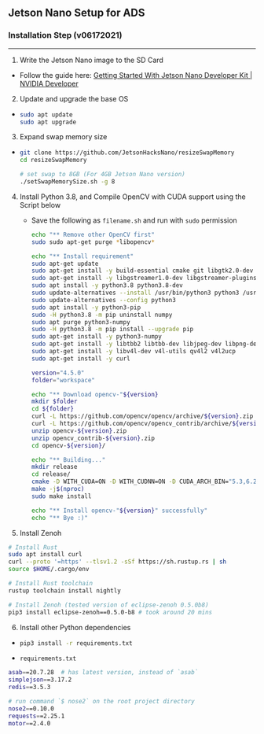 ## Jetson Nano Setup for ADS

### Installation Step (v06172021)

---

1. Write the Jetson Nano image to the SD Card
- Follow the guide here: [Getting Started With Jetson Nano Developer Kit | NVIDIA Developer](https://developer.nvidia.com/embedded/learn/get-started-jetson-nano-devkit)
2. Update and upgrade the base OS
- ```bash
  sudo apt update
  sudo apt upgrade
  ```
3. Expand swap memory size
- ```bash
  git clone https://github.com/JetsonHacksNano/resizeSwapMemory
  cd resizeSwapMemory
  
  # set swap to 8GB (For 4GB Jetson Nano version)
  ./setSwapMemorySize.sh -g 8 
  ```
4. Install Python 3.8, and Compile OpenCV with CUDA support using the Script below
   
   - Save the following as `filename.sh` and run with `sudo` permission 
     
     ```bash
     echo "** Remove other OpenCV first"
     sudo sudo apt-get purge *libopencv*
     
     echo "** Install requirement"
     sudo apt-get update
     sudo apt-get install -y build-essential cmake git libgtk2.0-dev pkg-config libavcodec-dev libavformat-dev libswscale-dev
     sudo apt-get install -y libgstreamer1.0-dev libgstreamer-plugins-base1.0-dev
     sudo apt install -y python3.8 python3.8-dev
     sudo update-alternatives --install /usr/bin/python3 python3 /usr/bin/python3.8 1
     sudo update-alternatives --config python3
     sudo apt install -y python3-pip
     sudo -H python3.8 -m pip uninstall numpy
     sudo apt purge python3-numpy
     sudo -H python3.8 -m pip install --upgrade pip
     sudo apt-get install -y python3-numpy
     sudo apt-get install -y libtbb2 libtbb-dev libjpeg-dev libpng-dev libtiff-dev libdc1394-22-dev
     sudo apt-get install -y libv4l-dev v4l-utils qv4l2 v4l2ucp
     sudo apt-get install -y curl
     
     version="4.5.0"
     folder="workspace"
     
     echo "** Download opencv-"${version}
     mkdir $folder
     cd ${folder}
     curl -L https://github.com/opencv/opencv/archive/${version}.zip -o opencv-${version}.zip
     curl -L https://github.com/opencv/opencv_contrib/archive/${version}.zip -o opencv_contrib-${version}.zip
     unzip opencv-${version}.zip
     unzip opencv_contrib-${version}.zip
     cd opencv-${version}/
     
     echo "** Building..."
     mkdir release
     cd release/
     cmake -D WITH_CUDA=ON -D WITH_CUDNN=ON -D CUDA_ARCH_BIN="5.3,6.2,7.2" -D CUDA_ARCH_PTX="" -D OPENCV_GENERATE_PKGCONFIG=ON -D OPENCV_EXTRA_MODULES_PATH=../../opencv_contrib-${version}/modules -D WITH_GSTREAMER=ON -D WITH_LIBV4L=ON -D BUILD_opencv_python2=ON -D BUILD_opencv_python3=ON -D BUILD_TESTS=OFF -D BUILD_PERF_TESTS=OFF -D BUILD_EXAMPLES=OFF -D CMAKE_BUILD_TYPE=RELEASE -D CMAKE_INSTALL_PREFIX=/usr/local ..
     make -j$(nproc)
     sudo make install
     
     echo "** Install opencv-"${version}" successfully"
     echo "** Bye :)"
     ```

5. Install Zenoh

```bash
# Install Rust
sudo apt install curl
curl --proto '=https' --tlsv1.2 -sSf https://sh.rustup.rs | sh
source $HOME/.cargo/env

# Install Rust toolchain
rustup toolchain install nightly

# Install Zenoh (tested version of eclipse-zenoh 0.5.0b8)
pip3 install eclipse-zenoh==0.5.0-b8 # took around 20 mins
```

6. Install other Python dependencies
- ```bash
  pip3 install -r requirements.txt
  ```

- `requirements.txt`

```bash
asab==20.7.28  # has latest version, instead of `asab`
simplejson==3.17.2
redis==3.5.3

# run command `$ nose2` on the root project directory
nose2==0.10.0
requests==2.25.1
motor==2.4.0
```
